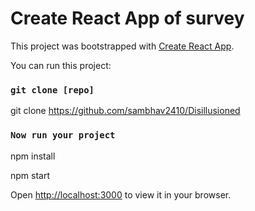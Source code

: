 # Create React App of survey

This project was bootstrapped with [Create React App](https://github.com/facebook/create-react-app).

You can run this project:

### `git clone [repo]`

git clone https://github.com/sambhav2410/Disillusioned

### `Now run your project`

npm install

npm start

Open [http://localhost:3000](http://localhost:3000) to view it in your browser.
